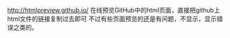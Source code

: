 http://htmlpreview.github.io/ 在线预览GitHub中的html页面，直接把github上html文件的链接复制过去即可
不过有些页面预览的还是有问题，不显示，显示错误之类的。
